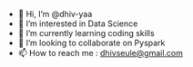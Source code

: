 - 👋 Hi, I’m @dhiv-yaa
- 👀 I’m interested in Data Science 
- 🌱 I’m currently learning coding skills
- 💞️ I’m looking to collaborate on Pyspark
- 📫 How to reach me : dhivseule@gmail.com
  

<!---
dhiv-yaa/dhiv-yaa is a ✨ special ✨ repository because its `README.md` (this file) appears on your GitHub profile.
You can click the Preview link to take a look at your changes.
--->
